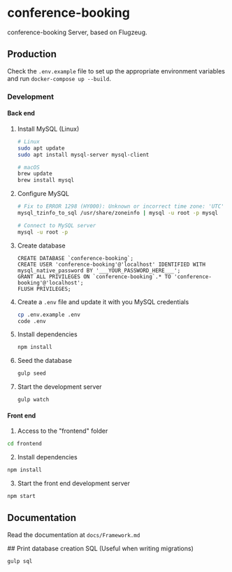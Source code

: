 # conference-booking

conference-booking Server, based on Flugzeug.

## Production

Check the `.env.example` file to set up the appropriate environment variables and run `docker-compose up --build`.

### Development

#### Back end

1. Install MySQL (Linux)

   ```bash
   # Linux
   sudo apt update
   sudo apt install mysql-server mysql-client

   # macOS
   brew update
   brew install mysql
   ```

2. Configure MySQL

   ```bash
   # Fix to ERROR 1298 (HY000): Unknown or incorrect time zone: 'UTC'
   mysql_tzinfo_to_sql /usr/share/zoneinfo | mysql -u root -p mysql

   # Connect to MySQL server
   mysql -u root -p
   ```

3. Create database

   ```mysql
   CREATE DATABASE `conference-booking`;
   CREATE USER 'conference-booking'@'localhost' IDENTIFIED WITH mysql_native_password BY '___YOUR_PASSWORD_HERE___';
   GRANT ALL PRIVILEGES ON `conference-booking`.* TO 'conference-booking'@'localhost';
   FLUSH PRIVILEGES;
   ```

4. Create a `.env` file and update it with you MySQL credentials

   ```bash
   cp .env.example .env
   code .env
   ```

5. Install dependencies

   ```bash
   npm install
   ```

6. Seed the database

   ```bash
   gulp seed
   ```

7. Start the development server
   ```bash
   gulp watch
   ```

#### Front end

1. Access to the "frontend" folder

```bash
cd frontend
```

2. Install dependencies

```bash
npm install
```

3. Start the front end development server

```bash
npm start
```

## Documentation

Read the documentation at `docs/Framework.md`

## Print database creation SQL (Useful when writing migrations)

```
gulp sql
```
